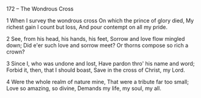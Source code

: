 172 – The Wondrous Cross


1
When I survey the wondrous cross
On which the prince of glory died,
My richest gain I count but loss,
And pour contempt on all my pride.

2
See, from his head, his hands, his feet,
Sorrow and love flow mingled down;
Did e'er such love and sorrow meet?
Or thorns compose so rich a crown?

3
Since I, who was undone and lost,
Have pardon thro' his name and word;
Forbid it, then, that I should boast,
Save in the cross of Christ, my Lord.

4
Were the whole realm of nature mine,
That were a tribute far too small;
Love so amazing, so divine,
Demands my life, my soul, my all.
